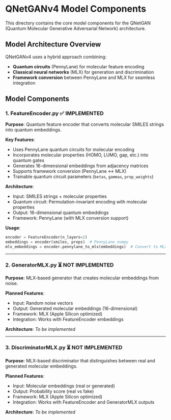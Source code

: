 # QNetGANv4 Model Components

This directory contains the core model components for the QNetGAN (Quantum Molecular Generative Adversarial Network) architecture.

## Model Architecture Overview

QNetGANv4 uses a hybrid approach combining:
- **Quantum circuits** (PennyLane) for molecular feature encoding
- **Classical neural networks** (MLX) for generation and discrimination
- **Framework conversion** between PennyLane and MLX for seamless integration

## Model Components

### 1. FeatureEncoder.py ✅ **IMPLEMENTED**

**Purpose**: Quantum feature encoder that converts molecular SMILES strings into quantum embeddings.

**Key Features**:
- Uses PennyLane quantum circuits for molecular encoding
- Incorporates molecular properties (HOMO, LUMO, gap, etc.) into quantum gates
- Generates 16-dimensional embeddings from adjacency matrices
- Supports framework conversion (PennyLane ↔ MLX)
- Trainable quantum circuit parameters (`betas`, `gammas`, `prop_weights`)

**Architecture**:
- Input: SMILES strings + molecular properties
- Quantum circuit: Permutation-invariant encoding with molecular properties
- Output: 16-dimensional quantum embeddings
- Framework: PennyLane (with MLX conversion support)

**Usage**:
```python
encoder = FeatureEncoder(n_layers=2)
embeddings = encoder(smiles, props)  # PennyLane numpy
mlx_embeddings = encoder.pennylane_to_mlx(embeddings)  # Convert to MLX
```

---

### 2. GeneratorMLX.py ⏳ **NOT IMPLEMENTED**

**Purpose**: MLX-based generator that creates molecular embeddings from noise.

**Planned Features**:
- Input: Random noise vectors
- Output: Generated molecular embeddings (16-dimensional)
- Framework: MLX (Apple Silicon optimized)
- Integration: Works with FeatureEncoder embeddings

**Architecture**: *To be implemented*

---

### 3. DiscriminatorMLX.py ⏳ **NOT IMPLEMENTED**

**Purpose**: MLX-based discriminator that distinguishes between real and generated molecular embeddings.

**Planned Features**:
- Input: Molecular embeddings (real or generated)
- Output: Probability score (real vs fake)
- Framework: MLX (Apple Silicon optimized)
- Integration: Works with FeatureEncoder and GeneratorMLX outputs

**Architecture**: *To be implemented*